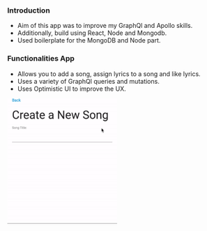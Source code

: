 ### Introduction
- Aim of this app was to improve my GraphQl and Apollo skills.
- Additionally, build using React, Node and Mongodb.
- Used boilerplate for the MongoDB and Node part.

### Functionalities App
- Allows you to add a song, assign lyrics to a song and like lyrics.
- Uses a variety of GraphQl queries and mutations.
- Uses Optimistic UI to improve the UX.

<img align="center" src="./songLyricApp.gif" width="50%" alt="artist-album-app"/>

